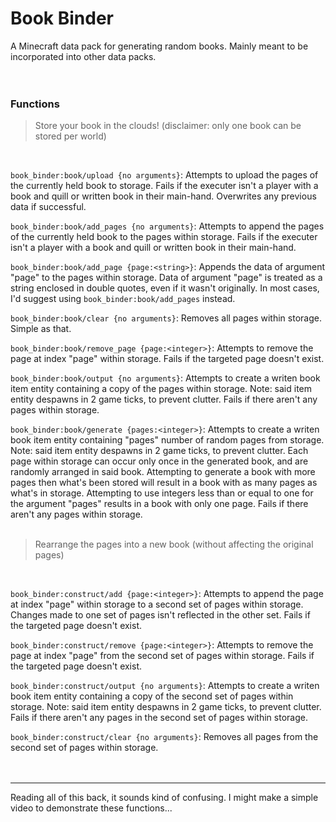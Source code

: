 # Book Binder
A Minecraft data pack for generating random books. Mainly meant to be incorporated into other data packs.<br/><br/><br/>


### Functions

> Store your book in the clouds! (disclaimer: only one book can be stored per world)

<br/>

`book_binder:book/upload {no arguments}`: Attempts to upload the pages of the currently held book to storage. Fails if the executer isn't a player with a book and quill or written book in their main-hand. Overwrites any previous data if successful.

`book_binder:book/add_pages {no arguments}`: Attempts to append the pages of the currently held book to the pages within storage. Fails if the executer isn't a player with a book and quill or written book in their main-hand.

`book_binder:book/add_page {page:<string>}`: Appends the data of argument "page" to the pages within storage. Data of argument "page" is treated as a string enclosed in double quotes, even if it wasn't originally. In most cases, I'd suggest using `book_binder:book/add_pages` instead.

`book_binder:book/clear {no arguments}`: Removes all pages within storage. Simple as that.

`book_binder:book/remove_page {page:<integer>}`: Attempts to remove the page at index "page" within storage. Fails if the targeted page doesn't exist.

`book_binder:book/output {no arguments}`: Attempts to create a writen book item entity containing a copy of the pages within storage. Note: said item entity despawns in 2 game ticks, to prevent clutter. Fails if there aren't any pages within storage.

`book_binder:book/generate {pages:<integer>}`: Attempts to create a writen book item entity containing "pages" number of random pages from storage. Note: said item entity despawns in 2 game ticks, to prevent clutter. Each page within storage can occur only once in the generated book, and are randomly arranged in said book. Attempting to generate a book with more pages then what's been stored will result in a book with as many pages as what's in storage. Attempting to use integers less than or equal to one for the argument "pages" results in a book with only one page. Fails if there aren't any pages within storage.
<br/><br/>

> Rearrange the pages into a new book (without affecting the original pages)

<br/>

`book_binder:construct/add {page:<integer>}`: Attempts to append the page at index "page" within storage to a second set of pages within storage. Changes made to one set of pages isn't reflected in the other set. Fails if the targeted page doesn't exist.

`book_binder:construct/remove {page:<integer>}`: Attempts to remove the page at index "page" from the second set of pages within storage. Fails if the targeted page doesn't exist.

`book_binder:construct/output {no arguments}`: Attempts to create a writen book item entity containing a copy of the second set of pages within storage. Note: said item entity despawns in 2 game ticks, to prevent clutter. Fails if there aren't any pages in the second set of pages within storage.

`book_binder:construct/clear {no arguments}`: Removes all pages from the second set of pages within storage.
<br/><br/><br/>

---
Reading all of this back, it sounds kind of confusing. I might make a simple video to demonstrate these functions...

